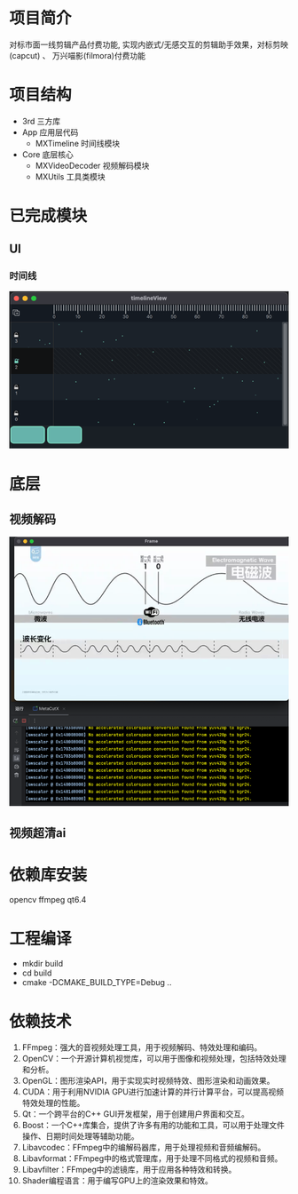 # 项目简介
对标市面一线剪辑产品付费功能, 实现内嵌式/无感交互的剪辑助手效果，对标剪映(capcut) 、 万兴喵影(filmora)付费功能

# 项目结构
- 3rd 三方库
- App 应用层代码
  * MXTimeline 时间线模块
- Core 底层核心
    * MXVideoDecoder 视频解码模块
    * MXUtils 工具类模块

# 已完成模块
## UI
### 时间线
![img.png](ShowCase%2Fimg.png)
# 底层
## 视频解码
![img_1.png](ShowCase%2Fimg_1.png)
## 视频超清ai

# 依赖库安装
opencv
ffmpeg
qt6.4
# 工程编译
- mkdir build
- cd build
- cmake -DCMAKE_BUILD_TYPE=Debug ..

# 依赖技术
1. FFmpeg：强大的音视频处理工具，用于视频解码、特效处理和编码。
2. OpenCV：一个开源计算机视觉库，可以用于图像和视频处理，包括特效处理和分析。
3. OpenGL：图形渲染API，用于实现实时视频特效、图形渲染和动画效果。
4. CUDA：用于利用NVIDIA GPU进行加速计算的并行计算平台，可以提高视频特效处理的性能。
5. Qt：一个跨平台的C++ GUI开发框架，用于创建用户界面和交互。
6. Boost：一个C++库集合，提供了许多有用的功能和工具，可以用于处理文件操作、日期时间处理等辅助功能。
7. Libavcodec：FFmpeg中的编解码器库，用于处理视频和音频编解码。
8. Libavformat：FFmpeg中的格式管理库，用于处理不同格式的视频和音频。
9. Libavfilter：FFmpeg中的滤镜库，用于应用各种特效和转换。
10. Shader编程语言：用于编写GPU上的渲染效果和特效。

